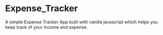 # Expense_Tracker
A simple Expense Tracker App built with vanilla javascript which helps you keep track of your income and expense.
